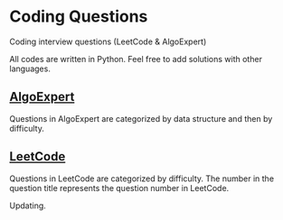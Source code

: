 # Coding Questions
Coding interview questions (LeetCode &amp; AlgoExpert)

All codes are written in Python.
Feel free to add solutions with other languages.

## [AlgoExpert](/AlgoExpert)
Questions in AlgoExpert are categorized by data structure and then by difficulty.

## [LeetCode](/LeetCode)
Questions in LeetCode are categorized by difficulty. 
The number in the question title represents the question number in LeetCode.

Updating.
